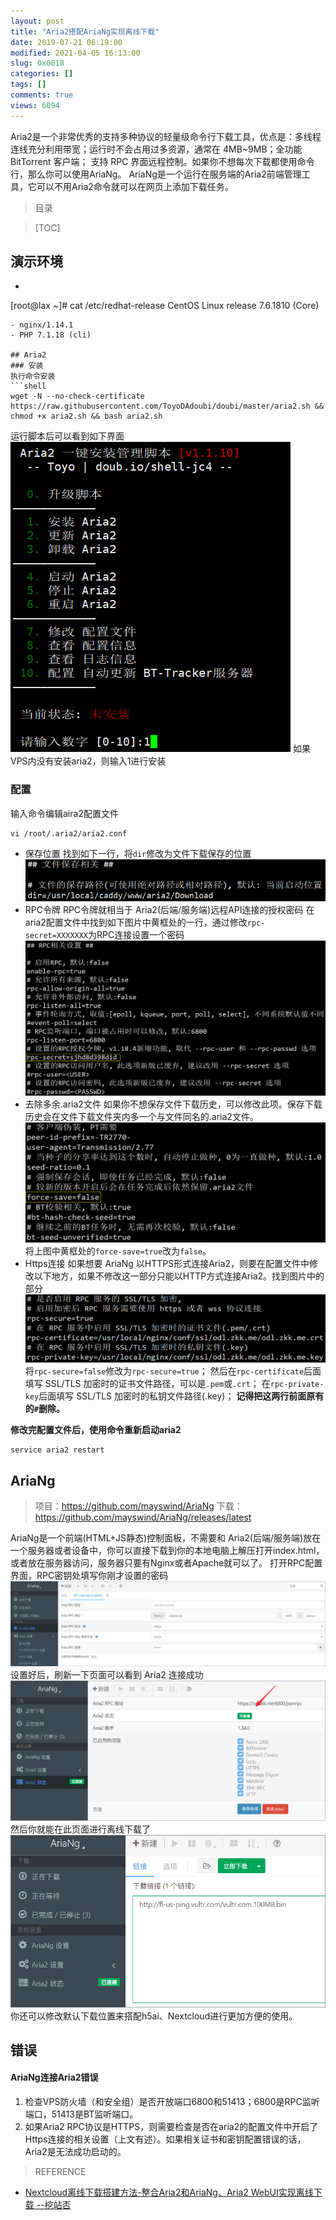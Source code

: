 ```yaml
---
layout: post
title: "Aria2搭配AriaNg实现离线下载"
date: 2019-07-21 06:19:00
modified: 2021-04-05 16:13:00
slug: 0x0018
categories: []
tags: []
comments: true
views: 6094
---
```

Aria2是一个非常优秀的支持多种协议的轻量级命令行下载工具，优点是：多线程连线充分利用带宽；运行时不会占用过多资源，通常在 4MB~9MB；全功能 BitTorrent 客户端； 支持 RPC 界面远程控制。<!--more-->如果你不想每次下载都使用命令行，那么你可以使用AriaNg。
AriaNg是一个运行在服务端的Aria2前端管理工具，它可以不用Aria2命令就可以在网页上添加下载任务。
> 目录

> [TOC]

## 演示环境
- ```shell
[root@lax ~]# cat /etc/redhat-release
CentOS Linux release 7.6.1810 (Core)
```
- nginx/1.14.1
- PHP 7.1.18 (cli)

## Aria2
### 安装
执行命令安装
```shell
wget -N --no-check-certificate https://raw.githubusercontent.com/ToyoDAdoubi/doubi/master/aria2.sh && chmod +x aria2.sh && bash aria2.sh
```
运行脚本后可以看到如下界面
[![](/img/0018/0018-1.png)](/img/0018/0018-1.png)
如果VPS内没有安装aria2，则输入1进行安装
### 配置
输入命令编辑aira2配置文件
```shell
vi /root/.aria2/aria2.conf
```
- 保存位置
找到如下一行，将`dir`修改为文件下载保存的位置
[![](/img/0018/0018-2.png)](/img/0018/0018-2.png)
- RPC令牌
RPC令牌就相当于 Aria2(后端/服务端)远程API连接的授权密码
在aria2配置文件中找到如下图片中黄框处的一行，通过修改`rpc-secret=XXXXXXX`为RPC连接设置一个密码
[![](/img/0018/0018-3.png)](/img/0018/0018-3.png)
- 去除多余.aria2文件
如果你不想保存文件下载历史，可以修改此项。保存下载历史会在文件下载文件夹内多一个与文件同名的.aria2文件。
[![](/img/0018/0018-3.1.png)](/img/0018/0018-3.1.png)
将上图中黄框处的`force-save=true`改为`false`。
- Https连接
如果想要 AriaNg 以HTTPS形式连接Aria2，则要在配置文件中修改以下地方，如果不修改这一部分只能以HTTP方式连接Aria2。找到图片中的部分
[![](/img/0018/0018-4.png)](/img/0018/0018-4.png)
将`rpc-secure=false`修改为`rpc-secure=true`；
然后在`rpc-certificate`后面填写 SSL/TLS 加密时的证书文件路径，可以是`.pem`或`.crt`；
在`rpc-private-key`后面填写 SSL/TLS 加密时的私钥文件路径(.key)；
**记得把这两行前面原有的`#`删除。**

**修改完配置文件后，使用命令重新启动aria2**
```shell
service aria2 restart
```

## AriaNg
> 项目：https://github.com/mayswind/AriaNg
下载：https://github.com/mayswind/AriaNg/releases/latest

AriaNg是一个前端(HTML+JS静态)控制面板，不需要和 Aria2(后端/服务端)放在一个服务器或者设备中，你可以直接下载到你的本地电脑上解压打开index.html，或者放在服务器访问，服务器只要有Nginx或者Apache就可以了。
打开RPC配置界面，RPC密钥处填写你刚才设置的密码
[![](/img/0018/0018-5.png)](/img/0018/0018-5.png)
设置好后，刷新一下页面可以看到 Aria2 连接成功
[![](/img/0018/0018-6.png)](/img/0018/0018-6.png)
然后你就能在此页面进行离线下载了
[![](/img/0018/0018-7.png)](/img/0018/0018-7.png)
你还可以修改默认下载位置来搭配h5ai、Nextcloud进行更加方便的使用。

## 错误
#### AriaNg连接Aria2错误
1. 检查VPS防火墙（和安全组）是否开放端口6800和51413；6800是RPC监听端口，51413是BT监听端口。
2. 如果Aria2 RPC协议是HTTPS，则需要检查是否在aria2的配置文件中开启了Https连接的相关设置（上文有述）。如果相关证书和密钥配置错误的话，Aria2是无法成功启动的。

> REFERENCE
- [Nextcloud离线下载搭建方法-整合Aria2和AriaNg、Aria2 WebUI实现离线下载 --挖站否](https://wzfou.com/nextcloud-aria2/ "Nextcloud离线下载搭建方法-整合Aria2和AriaNg、Aria2 WebUI实现离线下载 --挖站否")